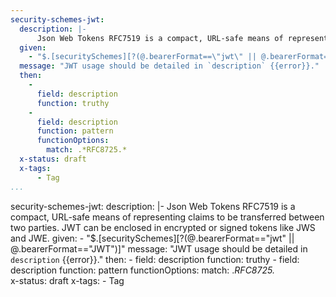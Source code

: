 ```yaml
--- 
security-schemes-jwt: 
  description: |-
      Json Web Tokens RFC7519 is a compact, URL-safe means of representing claims to be transferred between two parties. JWT can be enclosed in encrypted or signed tokens like JWS and JWE. 
  given: 
    - "$.[securitySchemes][?(@.bearerFormat==\"jwt\" || @.bearerFormat==\"JWT\")]"
  message: "JWT usage should be detailed in `description` {{error}}."
  then: 
    - 
      field: description
      function: truthy
    - 
      field: description
      function: pattern
      functionOptions: 
        match: .*RFC8725.*  
  x-status: draft
  x-tags:
      - Tag          
...
```

security-schemes-jwt: 
  description: |-
      Json Web Tokens RFC7519 is a compact, URL-safe means of representing claims to be transferred between two parties. JWT can be enclosed in encrypted or signed tokens like JWS and JWE. 
  given: 
    - "$.[securitySchemes][?(@.bearerFormat==\"jwt\" || @.bearerFormat==\"JWT\")]"
  message: "JWT usage should be detailed in `description` {{error}}."
  then: 
    - 
      field: description
      function: truthy
    - 
      field: description
      function: pattern
      functionOptions: 
        match: .*RFC8725.*  
  x-status: draft
  x-tags:
      - Tag          